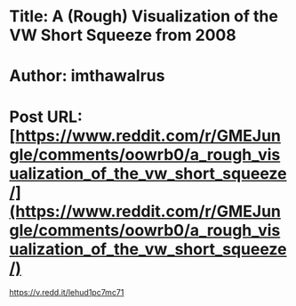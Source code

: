 # Title: A (Rough) Visualization of the VW Short Squeeze from 2008
# Author: imthawalrus
# Post URL: [https://www.reddit.com/r/GMEJungle/comments/oowrb0/a_rough_visualization_of_the_vw_short_squeeze/](https://www.reddit.com/r/GMEJungle/comments/oowrb0/a_rough_visualization_of_the_vw_short_squeeze/)


https://v.redd.it/lehud1pc7mc71